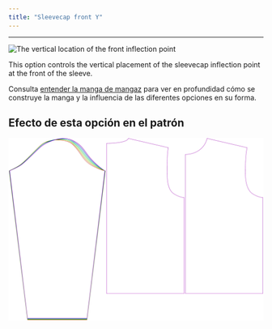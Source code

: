 ```yaml
---
title: "Sleevecap front Y"
---
```


---

![The vertical location of the front inflection point](./sleevecapfrontfactory.svg)

This option controls the vertical placement of the sleevecap inflection point at the front of the sleeve.

<Tip>

Consulta [entender la manga de mangaz](/docs/patterns/brian/options#understanding-the-sleevecap) para ver
en profundidad cómo se construye la manga y la influencia de las diferentes opciones en su forma.

</Tip>

## Efecto de esta opción en el patrón

![This image shows the effect of this option by superimposing several variants that have a different value for this option](brian_sleevecapfrontfactory_sample.svg "Effect of this option on the pattern")
